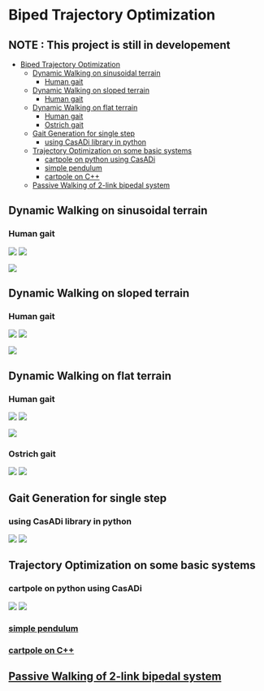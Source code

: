 # Biped Trajectory Optimization
## NOTE : This project is still in developement
- [Biped Trajectory Optimization](#biped-trajectory-optimization)
  * [Dynamic Walking on sinusoidal terrain](#dynamic-walk-on-sinusoidal-terrain)
    + [Human gait](#human-gait)
  * [Dynamic Walking on sloped terrain](#dynamic-walk-on-sloped-terrain)
    + [Human gait](#human-gait)    
  * [Dynamic Walking on flat terrain](#dynamic-walk-on-flat-terrain)
    + [Human gait](#human-gait)
    + [Ostrich gait](#ostrich-gait)
  * [Gait Generation for single step](#gait-generation-for-single-step)
    + [using CasADi library in python](#using-casadi-library-in-python)
  * [Trajectory Optimization on some basic systems](#trajectory-optimization-on-some-basic-systems)
    + [cartpole on python using CasADi](#cartpole-on-python-using-casadi)
    + [simple pendulum](#simple-pendulum)
    + [cartpole on C++](#cartpole-on-c)
  * [Passive Walking of 2-link bipedal system](#passive-walking-of-2-link-bipedal-system)

## Dynamic Walking on sinusoidal terrain

### Human gait

![](https://github.com/IvLabs/biped_trajectory_optimization/blob/master/five-link-path-generation/uneven-terrain/path_sin_40_human.gif)
![](https://github.com/IvLabs/biped_trajectory_optimization/blob/master/five-link-path-generation/uneven-terrain/path_sin_40_human_terminal.gif)

![](https://github.com/IvLabs/biped_trajectory_optimization/blob/master/five-link-path-generation/uneven-terrain/path_sin_40_human.png) 

## Dynamic Walking on sloped terrain

### Human gait

![](https://github.com/IvLabs/biped_trajectory_optimization/blob/master/five-link-path-generation/uneven-terrain/path_slope_1by2_N_40_human.gif)
![](https://github.com/IvLabs/biped_trajectory_optimization/blob/master/five-link-path-generation/uneven-terrain/path_sin_40_human_terminal.gif)

![](https://github.com/IvLabs/biped_trajectory_optimization/blob/master/five-link-path-generation/uneven-terrain/path_sin_40_human.png) 

## Dynamic Walking on flat terrain

### Human gait

![](https://github.com/IvLabs/biped_trajectory_optimization/blob/master/five-link-path-generation/human/path_human.gif)
![](https://github.com/IvLabs/biped_trajectory_optimization/blob/master/five-link-path-generation/human/path_human_terminal.gif)

![](https://github.com/IvLabs/biped_trajectory_optimization/blob/master/five-link-path-generation/human/graph.png) 

### Ostrich gait

![](https://github.com/IvLabs/biped_trajectory_optimization/blob/master/five-link-path-generation/ostrich/ostrich.gif)
![](https://github.com/IvLabs/biped_trajectory_optimization/blob/master/five-link-path-generation/ostrich/ostrich.png)


## Gait Generation for single step
### using CasADi library in python

![](https://github.com/IvLabs/biped_trajectory_optimization/blob/master/five-link-gait-generation/animation2.gif) ![](https://github.com/IvLabs/biped_trajectory_optimization/blob/master/five-link-gait-generation/graph.png)

## Trajectory Optimization on some basic systems
### cartpole on python using CasADi
![](https://github.com/IvLabs/biped_trajectory_optimization/blob/master/basic_tasks/catpole-python/cartpole.gif) ![](https://github.com/IvLabs/biped_trajectory_optimization/blob/master/basic_tasks/catpole-python/Graph.png)

### [simple pendulum](https://github.com/IvLabs/biped_trajectory_optimization/blob/master/basic_tasks/simple_pendulum.m)

### [cartpole on C++](https://github.com/IvLabs/biped_trajectory_optimization/tree/master/basic_tasks/cartpole-cpp)

## [Passive Walking of 2-link bipedal system](https://github.com/IvLabs/biped_trajectory_optimization/tree/master/Passive%20Walker)


